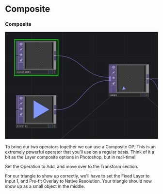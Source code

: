 # Composite

### Composite

![](../../../.gitbook/assets/image%20%2835%29.png)

To bring our two operators together we can use a Composite OP. This is an extremely powerful operator that you'll use on a regular basis. Think of it a bit as the Layer composite options in Photoshop, but in real-time!

Set the Operation to Add, and move over to the Transform section. 

For our triangle to show up correctly, we'll have to set the Fixed Layer to Input 1, and Pre-fit Overlay to Native Resolution. Your triangle should now show up as a small object in the middle.



